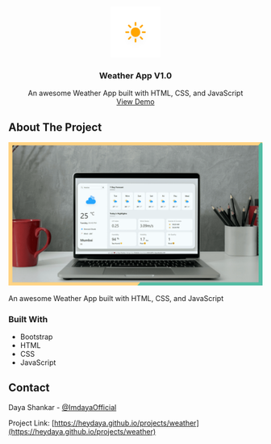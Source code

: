 
<!-- PROJECT LOGO -->
<br />
<p align="center">
  <a href="https://github.com/othneildrew/Best-README-Template">
    <img src="icons/01d.svg" alt="Logo" width="100">
  </a>

  <h3 align="center">Weather App V1.0</h3>

  <p align="center">
    An awesome Weather App built with HTML, CSS, and JavaScript
    <br />
    <a href="https://heydaya.github.io/projects/weather">View Demo</a>
  </p>
</p>

<!-- ABOUT THE PROJECT -->
## About The Project

![Product Name Screen Shot][product-screenshot]

An awesome Weather App built with HTML, CSS, and JavaScript

### Built With

* Bootstrap
* HTML
* CSS
* JavaScript

<!-- CONTACT -->
## Contact

Daya Shankar - [@ImdayaOfficial](https://twitter.com/@ImdayaOfficial)

Project Link: [https://heydaya.github.io/projects/weather](https://heydaya.github.io/projects/weather)


<!-- MARKDOWN LINKS & IMAGES -->
[product-screenshot]: screenshot.png


<!-- Readme Template by - https://github.com/othneildrew/Best-README-Template -->
